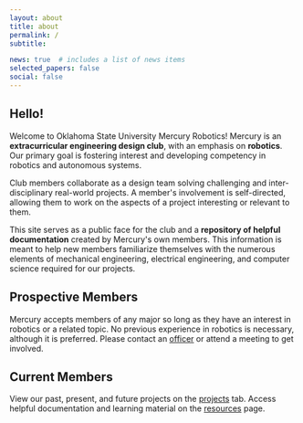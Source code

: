 ```yaml
---
layout: about
title: about
permalink: /
subtitle: 

news: true  # includes a list of news items
selected_papers: false
social: false 
---
```


## Hello!
Welcome to Oklahoma State University Mercury Robotics! Mercury is an **extracurricular engineering design club**, with an emphasis on **robotics**. Our primary goal is fostering interest and developing competency in robotics and autonomous systems.

Club members collaborate as a design team solving challenging and inter-disciplinary real-world projects. A member's involvement is self-directed, allowing them to work on the aspects of a project interesting or relevant to them.

This site serves as a public face for the club and a **repository of helpful documentation** created by Mercury's own members. This information is meant to help new members familiarize themselves with the numerous elements of mechanical engineering, electrical engineering, and computer science required for our projects.

## Prospective Members
Mercury accepts members of any major so long as they have an interest in robotics or a related topic. No previous experience in robotics is necessary, although it is preferred. Please contact an [officer](/officers/) or attend a meeting to get involved.

## Current Members
View our past, present, and future projects on the [projects](/projects/) tab. Access helpful documentation and learning material on the [resources](/resources/) page.